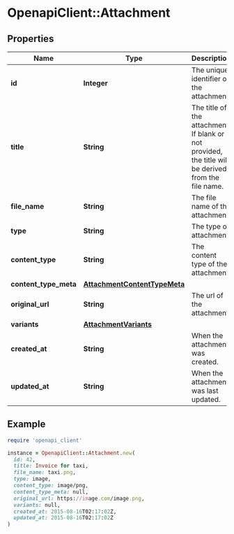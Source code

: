 # OpenapiClient::Attachment

## Properties

| Name | Type | Description | Notes |
| ---- | ---- | ----------- | ----- |
| **id** | **Integer** | The unique identifier of the attachment | [optional] |
| **title** | **String** | The title of the attachment. If blank or not provided, the title will be derived from the file name. | [optional] |
| **file_name** | **String** | The file name of the attachment. | [optional] |
| **type** | **String** | The type of attachment. | [optional] |
| **content_type** | **String** | The content type of the attachment. | [optional] |
| **content_type_meta** | [**AttachmentContentTypeMeta**](AttachmentContentTypeMeta.md) |  | [optional] |
| **original_url** | **String** | The url of the attachment. | [optional] |
| **variants** | [**AttachmentVariants**](AttachmentVariants.md) |  | [optional] |
| **created_at** | **String** | When the attachment was created. | [optional] |
| **updated_at** | **String** | When the attachment was last updated. | [optional] |

## Example

```ruby
require 'openapi_client'

instance = OpenapiClient::Attachment.new(
  id: 42,
  title: Invoice for taxi,
  file_name: taxi.png,
  type: image,
  content_type: image/png,
  content_type_meta: null,
  original_url: https://image.com/image.png,
  variants: null,
  created_at: 2015-08-16T02:17:02Z,
  updated_at: 2015-08-16T02:17:02Z
)
```

